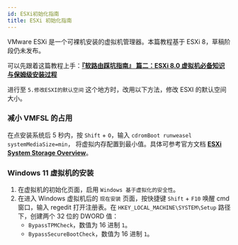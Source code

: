 ```yaml
---
id: ESXi初始化指南
title: ESXi 初始化指南
---
```


VMware ESXi 是一个可裸机安装的虚拟机管理器。本篇教程基于 ESXi 8，草稿阶段仍未发布。

可以先跟着这篇教程上手：[**『软路由踩坑指南』 篇二：ESXi 8.0 虚拟机必备知识与保姆级安装过程**](https://post.smzdm.com/p/a8x6o5on/p3/?sort_tab=hot/#comments)

进行至 `5.修改ESXI的默认空间` 这个地方时，改用以下方法，修改 ESXI 的默认空间大小。

### 减小 VMFSL 的占用

在点安装系统后 5 秒内，按 `Shift` + `O`，输入 `cdromBoot runweasel systemMediaSize=min`， 将虚拟内存配置到最小值。具体可参考官方文档 [**ESXi System Storage Overview**](https://docs.vmware.com/en/VMware-vSphere/7.0/com.vmware.esxi.install.doc/GUID-474D003B-C6FB-465D-BC1B-5FD30F8E2209.html?hWord=N4IghgNiBcIM4E84BcCmBbAsqgJgSzAGU8AvVEAXyA#esxi-70-system-storage-links-2)。

### Windows 11 虚拟机的安装

1. 在虚拟机的初始化页面，启用 `Windows 基于虚拟化的安全性`。
2. 在进入 Windows 虚拟机后的 `现在安装` 页面，按快捷键 `Shift` + `F10` 唤醒 cmd 窗口，输入 regedit 打开注册表。在 `HKEY_LOCAL_MACHINE\SYSTEM\Setup` 路径下，创建两个 32 位的 DWORD 值：
   - `BypassTPMCheck`，数值为 16 进制 `1`。
   - `BypassSecureBootCheck`，数值为 16 进制 `1`。
